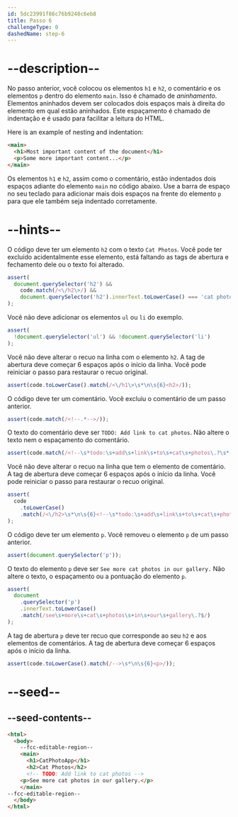 ```yaml
---
id: 5dc23991f86c76b9248c6eb8
title: Passo 6
challengeType: 0
dashedName: step-6
---
```


# --description--

No passo anterior, você colocou os elementos `h1` e `h2`, o comentário e os elementos `p` dentro do elemento `main`. Isso é chamado de *aninhamento*. Elementos aninhados devem ser colocados dois espaços mais à direita do elemento em qual estão aninhados. Este espaçamento é chamado de indentação e é usado para facilitar a leitura do HTML.

Here is an example of nesting and indentation:

```html
<main>
  <h1>Most important content of the document</h1>
  <p>Some more important content...</p>
</main>
```

Os elementos `h1` e `h2`, assim como o comentário, estão indentados dois espaços adiante do elemento `main` no código abaixo. Use a barra de espaço no seu teclado para adicionar mais dois espaços na frente do elemento `p` para que ele também seja indentado corretamente.

# --hints--

O código deve ter um elemento `h2` com o texto `Cat Photos`. Você pode ter excluído acidentalmente esse elemento, está faltando as tags de abertura e fechamento dele ou o texto foi alterado.

```js
assert(
  document.querySelector('h2') &&
    code.match(/<\/h2\>/) &&
    document.querySelector('h2').innerText.toLowerCase() === 'cat photos'
);
```

Você não deve adicionar os elementos `ul` ou `li` do exemplo.

```js
assert(
  !document.querySelector('ul') && !document.querySelector('li')
);
```

Você não deve alterar o recuo na linha com o elemento `h2`. A tag de abertura deve começar 6 espaços após o início da linha. Você pode reiniciar o passo para restaurar o recuo original.

```js
assert(code.toLowerCase().match(/<\/h1\>\s*\n\s{6}<h2>/));
```

O código deve ter um comentário. Você excluiu o comentário de um passo anterior.

```js
assert(code.match(/<!--.*-->/));
```

O texto do comentário deve ser `TODO: Add link to cat photos`. Não altere o texto nem o espaçamento do comentário.

```js
assert(code.match(/<!--\s*todo:\s+add\s+link\s+to\s+cat\s+photos\.?\s*-->/i));
```

Você não deve alterar o recuo na linha que tem o elemento de comentário. A tag de abertura deve começar 6 espaços após o início da linha. Você pode reiniciar o passo para restaurar o recuo original.

```js
assert(
  code
    .toLowerCase()
    .match(/<\/h2>\s*\n\s{6}<!--\s*todo:\s+add\s+link\s+to\s+cat\s+photos\s*-->/)
);
```

O código deve ter um elemento `p`. Você removeu o elemento `p` de um passo anterior.

```js
assert(document.querySelector('p'));
```

O texto do elemento `p` deve ser `See more cat photos in our gallery.` Não altere o texto, o espaçamento ou a pontuação do elemento `p`.

```js
assert(
  document
    .querySelector('p')
    .innerText.toLowerCase()
    .match(/see\s+more\s+cat\s+photos\s+in\s+our\s+gallery\.?$/)
);
```

A tag de abertura `p` deve ter recuo que corresponde ao seu `h2` e aos elementos de comentários. A tag de abertura deve começar 6 espaços após o início da linha.

```js
assert(code.toLowerCase().match(/-->\s*\n\s{6}<p>/));
```

# --seed--

## --seed-contents--

```html
<html>
  <body>
    --fcc-editable-region--
    <main>
      <h1>CatPhotoApp</h1>
      <h2>Cat Photos</h2>
      <!-- TODO: Add link to cat photos -->
    <p>See more cat photos in our gallery.</p>
    </main>
--fcc-editable-region--
  </body>
</html>
```

